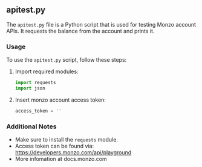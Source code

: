 ## apitest.py

The `apitest.py` file is a Python script that is used for testing Monzo account APIs. It requests the balance from the account and prints it.

### Usage

To use the `apitest.py` script, follow these steps:

1. Import required modules:

    ```python
    import requests
    import json
    ```

2. Insert monzo account access token:

    ```python
    access_token = ''
    ```

### Additional Notes

- Make sure to install the `requests` module.
- Access token can be found via: https://developers.monzo.com/api/playground
- More infomation at docs.monzo.com